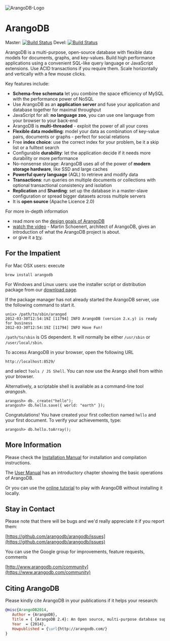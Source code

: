 ![ArangoDB-Logo](https://www.arangodb.com/wp-content/uploads/2012/10/logo_arangodb_transp.png)

ArangoDB
========

Master: [![Build Status](https://secure.travis-ci.org/arangodb/arangodb.png?branch=master)](http://travis-ci.org/arangodb/arangodb)
Devel: [![Build Status](https://secure.travis-ci.org/arangodb/arangodb.png?branch=devel)](http://travis-ci.org/arangodb/arangodb)

ArangoDB is a multi-purpose, open-source database with flexible data models for documents, graphs, and key-values. Build high performance applications using a convenient SQL-like query language or JavaScript extensions. Use ACID transactions if you require them. Scale horizontally and vertically with a few mouse clicks.

Key features include:

* **Schema-free schemata** let you combine the space efficiency of MySQL with the performance power of NoSQL
* Use ArangoDB as an **application server** and fuse your application and database together for maximal throughput
* JavaScript for all: **no language zoo**, you can use one language from your browser to your back-end
* ArangoDB is **multi-threaded** - exploit the power of all your cores
* **Flexible data modelling**: model your data as combination of key-value pairs, documents or graphs - perfect for social relations
* Free **index choice**: use the correct index for your problem, be it a skip list or a fulltext search
* Configurable **durability**: let the application decide if it needs more durability or more performance
* No-nonsense storage: ArangoDB uses all of the power of **modern storage hardware**, like SSD and large caches
* **Powerful query language** (AQL) to retrieve and modify data 
* **Transactions**: run queries on multiple documents or collections with optional transactional consistency and isolation
* **Replication** and **Sharding**: set up the database in a master-slave configuration or spread bigger datasets across multiple servers
* It is **open source** (Apache Licence 2.0)

For more in-depth information

* read more on the [design goals of ArangoDB](http://www.arangodb.com/2012/03/07/avocadodbs-design-objectives)
* [watch the video](http://vimeo.com/36411892) - Martin Schoenert, architect of ArangoDB, gives an introduction of what the ArangoDB project is about.
* or give it a [try](http://www.arangodb.com/try).


For the Impatient
-----------------

For Mac OSX users: execute

    brew install arangodb

For Windows and Linux users: use the installer script or distribution package
from our [download page](http://www.arangodb.com/download).

If the package manager has not already started the ArangoDB server, use the 
following command to start it.

    unix> /path/to/sbin/arangod
    2012-03-30T12:54:19Z [11794] INFO ArangoDB (version 2.x.y) is ready for business
    2012-03-30T12:54:19Z [11794] INFO Have Fun!

`/path/to/sbin` is OS dependent. It will normally be either `/usr/sbin` or `/user/local/sbin`. 

To access ArangoDB in your browser, open the following URL

    http://localhost:8529/

and select `Tools / JS Shell`. You can now use the Arango shell from within your browser. 

Alternatively, a scriptable shell is available as a command-line tool _arangosh_.

    arangosh> db._create("hello");
    arangosh> db.hello.save({ world: "earth" });

Congratulations! You have created your first collection named `hello` and your first document. 
To verify your achievements, type:

    arangosh> db.hello.toArray();


More Information
----------------

Please check the
[Installation Manual](https://docs.arangodb.com/Installing/README.html)
for installation and compilation instructions.

The
[User Manual](https://docs.arangodb.com/FirstSteps/README.html)
has an introductory chapter showing the basic operations of ArangoDB.

Or you can use the 
[online tutorial](https://www.arangodb.com/tryitout)
to play with ArangoDB without installing it locally.


Stay in Contact
---------------

Please note that there will be bugs and we'd really appreciate it if
you report them:

[https://github.com/arangodb/arangodb/issues](https://github.com/arangodb/arangodb/issues)

You can use the Google group for improvements, feature requests, comments 

[http://www.arangodb.com/community](https://www.arangodb.com/community)


Citing ArangoDB
---------------
Please kindly cite ArangoDB in your publications if it helps your research:

```bibtex
@misc{ArangoDB2014,
   Author = {ArangoDB},
   Title = { {ArangoDB 2.4}: An Open source, multi-purpose database supporting flexible data models for documents, graphs, and key-values.},
   Year  = {2014},
   Howpublished = {\url{http://arangodb.com/}
}
```
